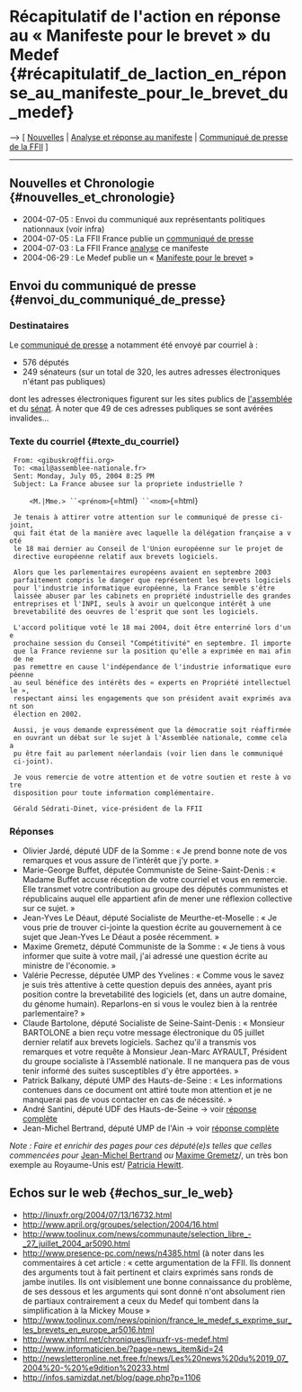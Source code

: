 # Récapitulatif de l\'action en réponse au « Manifeste pour le brevet » du Medef {#récapitulatif_de_laction_en_réponse_au_manifeste_pour_le_brevet_du_medef}

\--\> \[ [ Nouvelles](SwpatcninoFr "wikilink") \| [ Analyse et réponse
au manifeste](Medef040629Fr "wikilink") \| [ Communiqué de presse de la
FFII](Medef040705Fr "wikilink") \]

------------------------------------------------------------------------

## Nouvelles et Chronologie {#nouvelles_et_chronologie}

-   2004-07-05 : Envoi du communiqué aux représentants politiques
    nationnaux (voir infra)
-   2004-07-05 : La FFII France publie un [communiqué de
    presse](http://swpat.ffii.org/journal/04/medef0705/index.fr.html "wikilink")
-   2004-07-03 : La FFII France [ analyse](Medef040629Fr "wikilink") ce
    manifeste
-   2004-06-29 : Le Medef publie un « [Manifeste pour le
    brevet](http://www.medef.fr/staging/site/page.php?pag_id=23548 "wikilink")
    »

## Envoi du communiqué de presse {#envoi_du_communiqué_de_presse}

### Destinataires

Le [ communiqué de presse](Medef040705Fr "wikilink") a notamment été
envoyé par courriel à :

-   576 députés
-   249 sénateurs (sur un total de 320, les autres adresses
    électroniques n\'étant pas publiques)

dont les adresses électroniques figurent sur les sites publics de
[l\'assemblée](http://www.assemblee-nationale.fr/12/tribun/comm3.asp "wikilink")
et du [sénat](http://www.senat.fr/listes/index.html "wikilink"). À noter
que 49 de ces adresses publiques se sont avérées invalides\...

### Texte du courriel {#texte_du_courriel}

` From: <gibuskro@ffii.org>`\
` To: <mail@assemblee-nationale.fr>`\
` Sent: Monday, July 05, 2004 8:25 PM`\
` Subject: La France abusee sur la propriete industrielle ?`\
` `\
`     <M.|Mme.> ``<prénom>`{=html}` ``<nom>`{=html}\
` `\
` Je tenais à attirer votre attention sur le communiqué de presse ci-joint,`\
` qui fait état de la manière avec laquelle la délégation française a voté`\
` le 18 mai dernier au Conseil de l'Union européenne sur le projet de`\
` directive européenne relatif aux brevets logiciels.`\
` `\
` Alors que les parlementaires européens avaient en septembre 2003`\
` parfaitement compris le danger que représentent les brevets logiciels`\
` pour l'industrie informatique européenne, la France semble s'être`\
` laissée abuser par les cabinets en propriété industrielle des grandes`\
` entreprises et l'INPI, seuls à avoir un quelconque intérêt à une`\
` brevetabilité des oeuvres de l'esprit que sont les logiciels.`

` L'accord politique voté le 18 mai 2004, doit être enterriné lors d'une`\
` prochaine session du Conseil "Compétitivité" en septembre. Il importe`\
` que la France revienne sur la position qu'elle a exprimée en mai afin de ne`\
` pas remettre en cause l'indépendance de l'industrie informatique européenne`\
` au seul bénéfice des intérêts des « experts en Propriété intellectuelle »,`\
` respectant ainsi les engagements que son président avait exprimés avant son`\
` élection en 2002.`

` Aussi, je vous demande expressément que la démocratie soit réaffirmée`\
` en ouvrant un débat sur le sujet à l'Assemblée nationale, comme cela a`\
` pu être fait au parlement néerlandais (voir lien dans le communiqué`\
` ci-joint).`

` Je vous remercie de votre attention et de votre soutien et reste à votre `\
` disposition pour toute information complémentaire.`

` Gérald Sédrati-Dinet, vice-président de la FFII`

### Réponses

-   Olivier Jardé, député UDF de la Somme : « Je prend bonne note de vos
    remarques et vous assure de l\'intérêt que j\'y porte. »
-   Marie-George Buffet, députée Communiste de Seine-Saint-Denis : «
    Madame Buffet accuse réception de votre courriel et vous en
    remercie. Elle transmet votre contribution au groupe des députés
    communistes et républicains auquel elle appartient afin de mener une
    réflexion collective sur ce sujet. »
-   Jean-Yves Le Déaut, député Socialiste de Meurthe-et-Moselle : « Je
    vous prie de trouver ci-jointe la question écrite au gouvernement à
    ce sujet que Jean-Yves Le Déaut a posée récemment. »
-   Maxime Gremetz, député Communiste de la Somme : « Je tiens à vous
    informer que suite à votre mail, j\'ai adressé une question écrite
    au ministre de l\'économie. »
-   Valérie Pecresse, députée UMP des Yvelines : « Comme vous le savez
    je suis très attentive à cette question depuis des années, ayant
    pris position contre la brevetabilité des logiciels (et, dans un
    autre domaine, du génome humain). Reparlons-en si vous le voulez
    bien à la rentrée parlementaire? »
-   Claude Bartolone, député Socialiste de Seine-Saint-Denis : «
    Monsieur BARTOLONE a bien reçu votre message électronique du 05
    juillet dernier relatif aux brevets logiciels. Sachez qu\'il a
    transmis vos remarques et votre requête à Monsieur Jean-Marc
    AYRAULT, Président du groupe socialiste à l\'Assemblé nationale. Il
    ne manquera pas de vous tenir informé des suites susceptibles d\'y
    être apportées. »
-   Patrick Balkany, député UMP des Hauts-de-Seine : « Les informations
    contenues dans ce document ont attiré toute mon attention et je ne
    manquerai pas de vous contacter en cas de nécessité. »
-   André Santini, député UDF des Hauts-de-Seine -\> voir [ réponse
    complète](AndreSantiniFr "wikilink")
-   Jean-Michel Bertrand, député UMP de l\'Ain -\> voir [ réponse
    complète](JeanMichelBertrandFr "wikilink")

*Note : Faire et enrichir des pages pour ces député(e)s telles que
celles commencées pour* [ Jean-Michel
Bertrand](JeanMichelBertrandFr "wikilink") *ou* [ Maxime
Gremetz](MaximeGremetzFr "wikilink")/, un très bon exemple au
Royaume-Unis est/ [ Patricia Hewitt](PatriciaHewittEn "wikilink").

## Echos sur le web {#echos_sur_le_web}

-   <http://linuxfr.org/2004/07/13/16732.html>
-   <http://www.april.org/groupes/selection/2004/16.html>
-   <http://www.toolinux.com/news/communaute/selection_libre_-_27_juillet_2004_ar5090.html>
-   <http://www.presence-pc.com/news/n4385.html> (à noter dans les
    commentaires à cet article : « cette argumentation de la FFII. Ils
    donnent des arguments tout à fait pertinent et clairs exprimés sans
    ronds de jambe inutiles. Ils ont visiblement une bonne connaissance
    du problème, de ses dessous et les arguments qui sont donné n\'ont
    absolument rien de partiaux contrairement a ceux du Medef qui
    tombent dans la simplification à la Mickey Mouse »
-   <http://www.toolinux.com/news/opinion/france_le_medef_s_exprime_sur_les_brevets_en_europe_ar5016.html>
-   <http://www.xhtml.net/chroniques/linuxfr-vs-medef.html>
-   <http://www.informaticien.be/?page=news_item&id=24>
-   <http://newsletteronline.net.free.fr/news/Les%20news%20du%2019_07_2004%20-%20%e9dition%20233.html>
-   <http://infos.samizdat.net/blog/page.php?p=1106>
